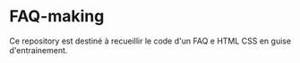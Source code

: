 # FAQ-making
Ce repository est destiné à recueillir le code d'un FAQ e HTML CSS en guise d'entrainement.
